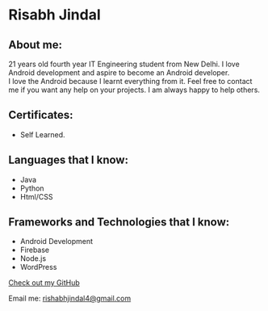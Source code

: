 # Risabh Jindal

## About me:

21 years old fourth year IT Engineering student from New Delhi. I love Android development and aspire to become an Android developer.  
I love the Android because I learnt everything from it. Feel free to contact me if you want any help on your projects. I am always happy to help others.

## Certificates:
- Self Learned.

## Languages that I know:

- Java
- Python
- Html/CSS

## Frameworks and Technologies that I know:

- Android Development
- Firebase
- Node.js
- WordPress

[Check out my GitHub](https://github.com/rrishabhj)

Email me: rishabhjindal4@gmail.com
